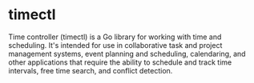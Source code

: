 # timectl

Time controller (timectl) is a Go library for working with time and
scheduling.  It's intended for use in collaborative task and project
management systems, event planning and scheduling, calendaring, and
other applications that require the ability to schedule and track time
intervals, free time search, and conflict detection. 

